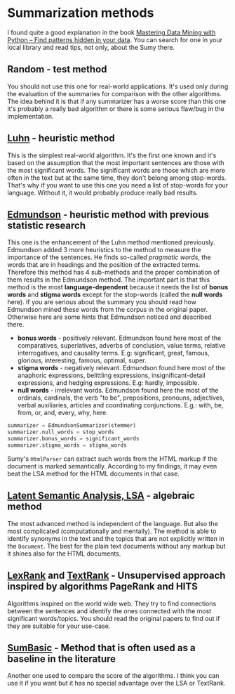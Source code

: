 # Summarization methods

I found quite a good explanation in the book [Mastering Data Mining with Python – Find patterns hidden in your data](https://books.google.cz/books?id=_qXWDQAAQBAJ&lpg=PA197&ots=L92PdXy51V&dq=edmundson%20stigma%20words%20example&hl=sk&pg=PA185#v=onepage&q&f=false). You can search for one in your local library and read tips, not only, about the Sumy there.

## Random - test method
You should not use this one for real-world applications. It's used only during the evaluation of the summaries for comparison with the other algorithms. The idea behind it is that if any summarizer has a worse score than this one it's probably a really bad algorithm or there is some serious flaw/bug in the implementation.

## [Luhn]((http://ieeexplore.ieee.org/xpl/articleDetails.jsp?arnumber=5392672)) - heuristic method
This is the simplest real-world algorithm. It's the first one known and it's based on the assumption that the most important sentences are those with the most significant words. The significant words are those which are more often in the text but at the same time, they don't belong among stop-words. That's why if you want to use this one you need a list of stop-words for your language. Without it, it would probably produce really bad results.

## [Edmundson](http://dl.acm.org/citation.cfm?doid=321510.321519) - heuristic method with previous statistic research
This one is the enhancement of the Luhn method mentioned previously. Edmundson added 3 more heuristics to the method to measure the importance of the sentences. He finds so-called _pragmatic words_, the words that are in headings and the position of the extracted terms. Therefore this method has 4 sub-methods and the proper combination of them results in the Edmundson method. The important part is that this method is the most **language-dependent** because it needs the list of **bonus words** and **stigma words** except for the stop-words (called the **null words** here). If you are serious about the summary you should read how Edmundson mined these words from the corpus in the original paper. Otherwise here are some hints that Edmundson noticed and described there. 

* **bonus words** - positively relevant. Edmundson found here most of the comparatives, superlatives, adverbs of conclusion, value terms, relative interrogatives, and causality terms. E.g: significant, great, famous, glorious, interesting, famous, optimal, super.
* **stigma words** - negatively relevant. Edmundson found here most of the anaphoric expressions, belittling expressions, insignificant-detail expressions, and hedging expressions. E.g: hardly, impossible.
* **null words** - irrelevant words. Edmundson found here the most of the ordinals, cardinals, the verb "to be", prepositions, pronouns, adjectives, verbal auxiliaries, articles and coordinating conjunctions. E.g.: with, be, from, or, and, every, why, here.

```python
summarizer = EdmundsonSummarizer(stemmer)
summarizer.null_words = stop_words
summarizer.bonus_words = significant_words
summarizer.stigma_words = stigma_words
```

Sumy's `HtmlParser` can extract such words from the HTML markup if the document is marked semantically. According to my findings, it may even beat the LSA method for the HTML documents in that case.

## [Latent Semantic Analysis, LSA](http://scholar.google.com/citations?user=0fTuW_YAAAAJ&hl=en) - algebraic method
The most advanced method is independent of the language. But also the most complicated (computationally and mentally). The method is able to identify synonyms in the text and the topics that are not explicitly written in the `Document`. The best for the plain text documents without any markup but it shines also for the HTML documents.

## [LexRank](http://tangra.si.umich.edu/~radev/lexrank/lexrank.pdf) and [TextRank](https://web.eecs.umich.edu/~mihalcea/papers/mihalcea.emnlp04.pdf) - Unsupervised approach inspired by algorithms PageRank and HITS
Algorithms inspired on the world wide web. They try to find connections between the sentences and identify the ones connected with the most significant words/topics. You should read the original papers to find out if they are suitable for your use-case.    
    
## [SumBasic](http://www.cis.upenn.edu/~nenkova/papers/ipm.pdf) - Method that is often used as a baseline in the literature
Another one used to compare the score of the algorithms. I think you can use it if you want but it has no special advantage over the LSA or TextRank.
